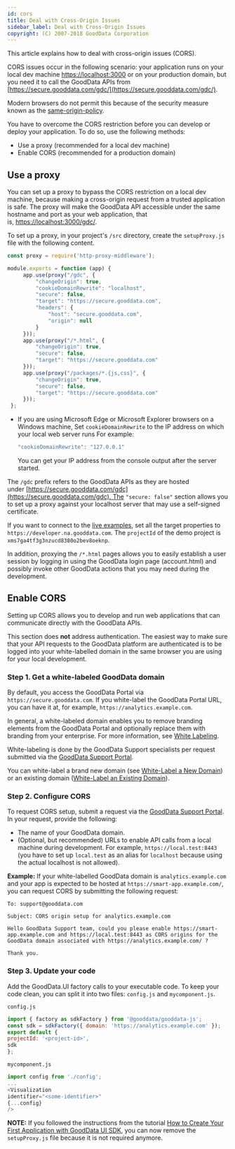 ```yaml
---
id: cors
title: Deal with Cross-Origin Issues
sidebar_label: Deal with Cross-Origin Issues
copyright: (C) 2007-2018 GoodData Corporation
---
```


This article explains how to deal with cross-origin issues (CORS).

CORS issues occur in the following scenario: your application runs on your local dev machine [https://localhost:3000](https://localhost:3000/) or on your production domain, but you need it to call the GoodData APIs from [https://secure.gooddata.com/gdc/](https://secure.gooddata.com/gdc/).

Modern browsers do not permit this because of the security measure known as the [same-origin-policy](https://developer.mozilla.org/en-US/docs/Web/Security/Same-origin_policy).

You have to overcome the CORS restriction before you can develop or deploy your application. To do so, use the following methods:

* Use a proxy (recommended for a local dev machine)
* Enable CORS (recommended for a production domain)

## Use a proxy

You can set up a proxy to bypass the CORS restriction on a local dev machine, because making a cross-origin request from a trusted application is safe. The proxy will make the GoodData API accessible under the same hostname and port as your web application, that is, [https://localhost:3000/gdc/](https://localhost:3000/gdc/).

To set up a proxy, in your project's `/src` directory, create the `setupProxy.js` file with the following content.

```javascript
const proxy = require('http-proxy-middleware');

module.exports = function (app) {
     app.use(proxy("/gdc", {
         "changeOrigin": true,
         "cookieDomainRewrite": "localhost",
         "secure": false,
         "target": "https://secure.gooddata.com",
         "headers": {
             "host": "secure.gooddata.com",
             "origin": null
         }
     }));
     app.use(proxy("/*.html", {
         "changeOrigin": true,
         "secure": false,
         "target": "https://secure.gooddata.com"
     }));
     app.use(proxy("/packages/*.{js,css}", {
         "changeOrigin": true,
         "secure": false,
         "target": "https://secure.gooddata.com"
     }));
 };
```

* If you are using Microsoft Edge or Microsoft Explorer browsers on a Windows machine, Set `cookieDomainRewrite` to the IP address on which your local web server runs
    For example:
    ```javascript
    "cookieDomainRewrite": "127.0.0.1"
    ```
    You can get your IP address from the console output after the server started.

The `/gdc` prefix refers to the GoodData APIs as they are hosted under [https://secure.gooddata.com/gdc](https://secure.gooddata.com/gdc). The `"secure: false"` section allows you to set up a proxy against your localhost server that may use a self-signed certificate.

If you want to connect to the [live examples](https://gooddata-examples.herokuapp.com), set all the target properties to ```https://developer.na.gooddata.com```. The ```projectId``` of the demo project is ```xms7ga4tf3g3nzucd8380o2bev8oeknp```.

In addition, proxying the `/*.html` pages allows you to easily establish a user session by logging in using the GoodData login page \(account.html\) and possibly invoke other GoodData actions that you may need during the development.

## Enable CORS

Setting up CORS allows you to develop and run web applications that can communicate directly with the GoodData APIs.

This section does **not** address authentication. The easiest way to make sure that your API requests to the GoodData platform are authenticated is to be logged into your white-labelled domain in the same browser you are using for your local development.

### Step 1. Get a white-labeled GoodData domain

By default, you access the GoodData Portal via `https://secure.gooddata.com`. If you white-label the GoodData Portal URL, you can have it at, for example, `https://analytics.example.com`.

In general, a white-labeled domain enables you to remove branding elements from the GoodData Portal and optionally replace them with branding from your enterprise. For more information, see [White Labeling](https://help.gooddata.com/display/doc/White+Labeling).

White-labeling is done by the GoodData Support specialists per request submitted via the [GoodData Support Portal](https://support.gooddata.com/hc/en-us).

You can white-label a brand new domain \(see [White-Label a New Domain](https://help.gooddata.com/display/doc/White-Label+a+New+Domain)\) or an existing domain \([White-Label an Existing Domain](https://help.gooddata.com/display/doc/White-Label+an+Existing+Domain)\).

### Step 2. Configure CORS

To request CORS setup, submit a request via the [GoodData Support Portal](https://support.gooddata.com/hc/en-us). In your request, provide the following:

* The name of your GoodData domain.
* (Optional, but recommended) URLs to enable API calls from a local machine during development. For example, `https://local.test:8443` \(you have to set up
  `local.test` as an alias for `localhost` because using the actual localhost is not allowed\).

**Example:**
If your white-labelled GoodData domain is `analytics.example.com` and your app is expected to be hosted at `https://smart-app.example.com/`, you can request CORS by submitting the following request:

```
To: support@gooddata.com

Subject: CORS origin setup for analytics.example.com

Hello GoodData Support team, could you please enable https://smart-app.example.com and https://local.test:8443 as CORS origins for the GoodData domain associated with https://analytics.example.com/ ?

Thank you.
```

### Step 3. Update your code

Add the GoodData.UI factory calls to your executable code. To keep your code clean, you can split it into two files: `config.js` and `mycomponent.js`.

`config.js`

```javascript
import { factory as sdkFactory } from '@gooddata/gooddata-js';
const sdk = sdkFactory({ domain: 'https://analytics.example.com' });
export default {
projectId: '<project-id>',
sdk
};
```

`mycomponent.js`

```javascript
import config from './config';
...
<Visualization
identifier="<some-identifier>"
{...config}
/>
```

**NOTE:** If you followed the instructions from the tutorial [How to Create Your First Application with GoodData UI SDK](ht_create_your_first_visualization.md), you can now remove the `setupProxy.js` file because it is not required anymore.